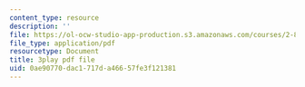 ```yaml
---
content_type: resource
description: ''
file: https://ol-ocw-studio-app-production.s3.amazonaws.com/courses/2-830j-control-of-manufacturing-processes-sma-6303-spring-2008/0ae90770dac1717da46657fe3f121381_turMcLH-o_o.pdf
file_type: application/pdf
resourcetype: Document
title: 3play pdf file
uid: 0ae90770-dac1-717d-a466-57fe3f121381
---
```

